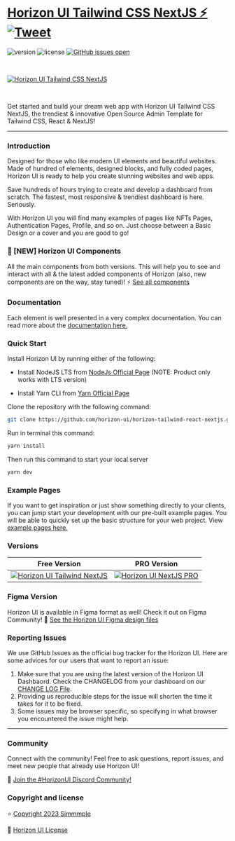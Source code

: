 # [Horizon UI Tailwind CSS NextJS ⚡️](https://horizon-ui.com/horizon-tailwind-react-nextjs) [![Tweet](https://img.shields.io/twitter/url/http/shields.io.svg?style=social&logo=twitter)](https://twitter.com/intent/tweet?text=Check%20Horizon%20UI,%20the%20trendiest%20open-source%20admin%20dashboard%20template%20for%20Tailwind%20CSS,%20React%20JS%20and%20NextJS%20-%20https%3A//horizon-ui.com/)

![version](https://img.shields.io/badge/version-1.0.0-blue.svg)
![license](https://img.shields.io/badge/license-MIT-blue.svg)
[![GitHub issues open](https://img.shields.io/github/issues/horizon-ui/horizon-tailwind-react-nextjs.svg?maxAge=2592000)](https://github.com/horizon-ui/horizon-tailwind-react-nextjs/issues?q=is%3Aopen+is%3Aissue)

<p>&nbsp;</p>

[<img alt="Horizon UI Tailwind CSS NextJS" src="https://i.ibb.co/mtLkcYL/horizon-ui-nextjs-free.png" /> ](https://github.com/horizon-ui/horizon-tailwind-react-nextjs)

<p>&nbsp;</p>

Get started and build your dream web app with Horizon UI Tailwind CSS NextJS, the trendiest & innovative Open Source Admin Template for Tailwind CSS, React & NextJS!

---

### Introduction

Designed for those who like modern UI elements and beautiful websites. Made of
hundred of elements, designed blocks, and fully coded pages, Horizon UI is ready
to help you create stunning websites and web apps.

Save hundreds of hours trying to create and develop a dashboard from scratch.
The fastest, most responsive & trendiest dashboard is here. Seriously.

With Horizon UI you will find many examples of pages like NFTs Pages,
Authentication Pages, Profile, and so on. Just choose between a Basic Design or a
cover and you are good to go!

### 🎉 [NEW] Horizon UI Components

All the main components from both versions. This will help you to see and interact with all & the latest added components of Horizon (also, new components are on the way, stay tuned)! ⚡️
<a href="https://horizon-ui.com/components/?ref=readme-horizon-tailwind-nextjs" target="_blank">See all components</a>

### Documentation

Each element is well presented in a very complex documentation. You can read
more about the <a href="https://horizon-ui.com/docs-tailwind/docs/react/installation?ref=readme-horizon-tailwind-nextjs" target="_blank">documentation
here.</a>

### Quick Start

Install Horizon UI by running either of the following:

- Install NodeJS LTS from [NodeJs Official Page](https://nodejs.org/en/?ref=horizon-documentation)
  (NOTE: Product only works with LTS version)

- Install Yarn CLI from [Yarn Official Page](https://yarnpkg.com/cli/install?ref=horizon-documentation)

Clone the repository with the following command:

```bash
git clone https://github.com/horizon-ui/horizon-tailwind-react-nextjs.git
```

Run in terminal this command:

```bash
yarn install
```

Then run this command to start your local server

```bash
yarn dev
```

### Example Pages

If you want to get inspiration or just show something directly to your clients, you can jump start your development with our pre-built example pages. You will be able to quickly set up the basic structure for your web project. View <a href="https://horizon-ui.com/horizon-tailwind-react-nextjs/?ref=readme-horizon-tailwind-nextjs" target="_blank">example pages here.</a>

### Versions

| Free Version                                                                                                                                         | PRO Version                                                                                                                                                    |
| ---------------------------------------------------------------------------------------------------------------------------------------------------- | -------------------------------------------------------------------------------------------------------------------------------------------------------------- |
| [![Horizon UI Tailwind NextJS](https://i.ibb.co/mtLkcYL/horizon-ui-nextjs-free.png)](https://www.horizon-ui.com/?ref=readme-horizon-tailwind-nextjs) | [![Horizon UI NextJS PRO](https://i.ibb.co/sPSYxGv/horizon-2-0-pro-presentation-image.png)](https://www.horizon-ui.com/pro?ref=readme-horizon-tailwind-nextjs) |

### Figma Version

Horizon UI is available in Figma format as well! Check it out on Figma
Community! 🎨
[See the Horizon UI Figma design files](https://bit.ly/horizon-figma)

### Reporting Issues

We use GitHub Issues as the official bug tracker for the Horizon UI. Here are
some advices for our users that want to report an issue:

1. Make sure that you are using the latest version of the Horizon UI Dashbaord.
   Check the CHANGELOG from your dashboard on our
   [CHANGE LOG File](https://github.com/horizon-ui/horizon-tailwind-react-nextjs/blob/main/CHANGELOG.md?ref=readme-horizon-tailwind-nextjs).
2. Providing us reproducible steps for the issue will shorten the time it takes
   for it to be fixed.
3. Some issues may be browser specific, so specifying in what browser you
   encountered the issue might help.

---

### Community

Connect with the community! Feel free to ask questions, report issues, and meet
new people that already use Horizon UI!

💬 [Join the #HorizonUI Discord Community!](https://discord.gg/f6tEKFBd4m)

### Copyright and license

⭐️ [Copyright 2023 Simmmple ](https://www.horizon-ui.com/?ref=readme-horizon-tailwind-nextjs)

📄 [Horizon UI License](https://www.horizon-ui.com/?ref=readme-horizon-tailwind-nextjs)
